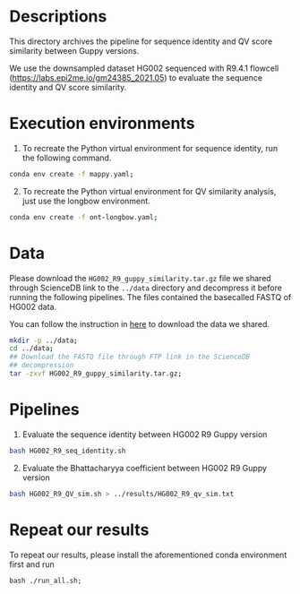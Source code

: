 # Descriptions
This directory archives the pipeline for sequence identity and QV score similarity between Guppy versions.

We use the downsampled dataset HG002 sequenced with R9.4.1 flowcell (https://labs.epi2me.io/gm24385_2021.05) to evaluate the sequence identity and QV score similarity.


# Execution environments
1. To recreate the Python virtual environment for sequence identity, run the following command.
```bash
conda env create -f mappy.yaml;
```

2. To recreate the Python virtual environment for QV similarity analysis, just use the longbow environment.
```bash
conda env create -f ont-longbow.yaml;
```

# Data
Please download the `HG002_R9_guppy_similarity.tar.gz` file we shared through ScienceDB link to the `../data` directory and decompress it before running the following pipelines.
The files contained the basecalled FASTQ of HG002 data.

You can follow the instruction in [here](../../ScienceDB/README.md) to download the data we shared.
```bash
mkdir -p ../data;
cd ../data;
## Download the FASTQ file through FTP link in the ScienceDB
## decompression
tar -zxvf HG002_R9_guppy_similarity.tar.gz;
```


# Pipelines
1. Evaluate the sequence identity between HG002 R9 Guppy version
```bash
bash HG002_R9_seq_identity.sh
```

2. Evaluate the Bhattacharyya coefficient between HG002 R9 Guppy version
```bash
bash HG002_R9_QV_sim.sh > ../results/HG002_R9_qv_sim.txt
```


# Repeat our results
To repeat our results, please install the aforementioned conda environment first and run
```
bash ./run_all.sh;
```

